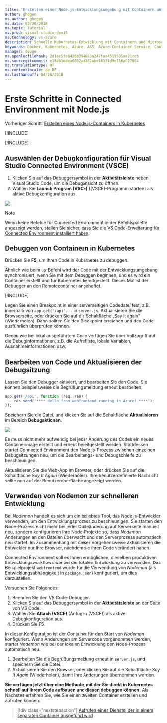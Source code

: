 ```yaml
---
title: 'Erstellen einer Node.js-Entwicklungsumgebung mit Containern unter Verwendung von Kubernetes in der Cloud, Schritt 4: Debuggen eines Containers in Kubernetes | Microsoft-Dokumentation'
author: ghogen
ms.author: ghogen
ms.date: 02/20/2018
ms.topic: tutorial
ms.prod: visual-studio-dev15
ms.technology: vs-azure
description: Schnelle Kubernetes-Entwicklung mit Containern und Microservices in Azure
keywords: Docker, Kubernetes, Azure, AKS, Azure Container Service, Container
manager: douge
ms.openlocfilehash: 2d1ec5fe0436b394083a247faa4519505aa21ceb
ms.sourcegitcommit: e13e61ddea6032a8282abe16131d9e136a927984
ms.translationtype: HT
ms.contentlocale: de-DE
ms.lasthandoff: 04/26/2018
---
```

# <a name="get-started-on-connected-environment-with-nodejs"></a>Erste Schritte in Connected Environment mit Node.js

Vorheriger Schritt: [Erstellen eines Node.js-Containers in Kubernetes](get-started-nodejs-03.md)

[!INCLUDE[](includes/debug-intro.md)]

[!INCLUDE[](includes/init-debug-assets-vscode.md)]


## <a name="select-the-vsce-debug-configuration"></a>Auswählen der Debugkonfiguration für Visual Studio Connected Environment (VSCE)
1. Klicken Sie auf das Debuggersymbol in der **Aktivitätsleiste** neben Visual Studio Code, um die Debugansicht zu öffnen.
1. Wählen Sie **Launch Program (VSCE)** ((VSCE)-Programm starten) als aktive Debugkonfiguration aus.

![](media/debug-configuration-nodejs.png)

> [!Note]
> Wenn keine Befehle für Connected Environment in der Befehlspalette angezeigt werden, stellen Sie sicher, dass Sie die [VS Code-Erweiterung für Connected Environment installiert haben](get-started-nodejs-01.md#get-kubernetes-debugging-for-vs-code).

## <a name="debug-the-container-in-kubernetes"></a>Debuggen von Containern in Kubernetes
Drücken Sie **F5**, um Ihren Code in Kubernetes zu debuggen.

Ähnlich wie beim `up`-Befehl wird der Code mit der Entwicklungsumgebung synchronisiert, wenn Sie mit dem Debuggen beginnen, und es wird ein Container erstellt und für Kubernetes bereitgestellt. Dieses Mal ist der Debugger an den Remotecontainer angeheftet.

[!INCLUDE[](includes/tip-vscode-status-bar-url.md)]

Legen Sie einen Breakpoint in einer serverseitigen Codedatei fest, z.B. innerhalb von `app.get('/api'...` in `server.js`. Aktualisieren Sie die Browserseite, oder drücken Sie auf die Schaltfläche „Say it again“ (Wiederholen). Dann sollten Sie den Breakpoint erreichen und den Code ausführlich überprüfen können.

Genau wie bei lokal ausgeführtem Code verfügen Sie über Vollzugriff auf die Debuginformationen, z.B. die Aufrufliste, lokale Variablen, Ausnahmeinformationen usw.

## <a name="edit-code-and-refresh-the-debug-session"></a>Bearbeiten von Code und Aktualisieren der Debugsitzung
Lassen Sie den Debugger aktiviert, und bearbeiten Sie den Code. Sie können beispielsweise die Begrüßungsmeldung erneut bearbeiten:

```javascript
app.get('/api', function (req, res) {
    res.send('**** Hello from webfrontend running in Azure! ****');
});
```

Speichern Sie die Datei, und klicken Sie auf die Schaltfläche **Aktualisieren** im Bereich **Debugaktionen**. 

![](media/debug-action-refresh-nodejs.png)

Es muss nicht mehr aufwendig bei jeder Änderung des Codes ein neues Containerimage erstellt und erneut bereitgestellt werden. Stattdessen startet Connected Environment den Node.js-Prozess zwischen einzelnen Debugsitzungen neu, um die Bearbeitungs- und Debugschleife zu beschleunigen.

Aktualisieren Sie die Web-App im Browser, oder drücken Sie auf die Schaltfläche *Say It Again* (Wiederholen). Ihre benutzerdefinierte Nachricht sollte nun auf der Benutzeroberfläche angezeigt werden.


## <a name="use-nodemon-to-develop-even-faster"></a>Verwenden von Nodemon zur schnelleren Entwicklung
Bei *Nodemon* handelt es sich um ein beliebtes Tool, das Node.js-Entwickler verwenden, um den Entwicklungsprozess zu beschleunigen. Sie starten den Node-Prozess nicht mehr bei jeder Codeänderung auf Serverseite manuell neu, sondern konfigurieren Ihre Node-Projekte so, dass *Nodemon* Änderungen an den Dateien überwacht und den Serverprozess automatisch neu startet. Im Zusammenhang mit dieser Vorgehensweise aktualisieren die Entwickler nur Ihre Browser, nachdem sie ihren Code verändert haben.

Connected Environment soll es Ihnen ermöglichen, dieselben produktiven Entwicklungsworkflows wie bei der lokalen Entwicklung zu verwenden. Das Beispielprojekt `webfrontend` wurde für die Verwendung von *Nodemon* (als Entwicklungsabhängigkeit in `package.json`) konfiguriert, um dies darzustellen.

Versuchen Sie Folgendes:
1. Beenden Sie den VS Code-Debugger.
1. Klicken Sie auf das Debuggersymbol in der **Aktivitätsleiste** an der Seite von VS Code. 
1. Wählen Sie **Attach (VSCE)** (Anfügen (VSCE)) als aktive Debugkonfiguration aus.
1. Drücken Sie F5.

In dieser Konfiguration ist der Container für den Start von *Nodemon* konfiguriert. Wenn Änderungen am Servercode vorgenommen werden, startet *Nodemon* wie bei der lokalen Entwicklung den Node-Prozess automatisch neu. 
1. Bearbeiten Sie die Begrüßungsmeldung erneut in `server.js`, und speichern Sie die Datei.
1. Aktualisieren Sie den Browser, oder klicken Sie auf die Schaltfläche *Say It Again* (Wiederholen), damit Ihre Änderungen übernommen werden.

**Sie verfügen jetzt über eine Methode, mit der Sie direkt in Kubernetes schnell auf Ihrem Code aufbauen und diesen debuggen können.** Als Nächstes erfahren Sie, wie Sie einen zweiten Container erstellen und aufrufen können.

> [!div class="nextstepaction"]
> [Aufrufen eines Diensts, der in einem separaten Container ausgeführt wird](get-started-nodejs-05.md)

